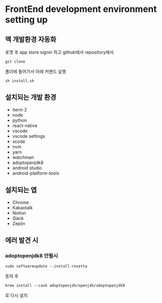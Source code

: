 # FrontEnd development environment setting up

## 맥 개발환경 자동화

포멧 후 app store signin 하고
github에서 repository에서
```
git clone
```

폴더에 들어가서 아래 커멘드 실행

```
sh install.sh
```

## 설치되는 개발 환경
- iterm 2
- node
- python
- react-native
- vscode
- vscode settings
- xcode
- nvm
- yarn
- watchman
- adoptopenjdk8
- android studio
- android-platform-tools

## 설치되는 앱
- Chrome
- Kakaotalk
- Notion
- Slack
- Zeplin


## 에러 발견 시
### adoptopenjdk8 안될시
```
sudo softwareupdate --install-rosetta
```
동의 후
```
brew install --cask adoptopenjdk/openjdk/adoptopenjdk8
```
로 다시 설치
